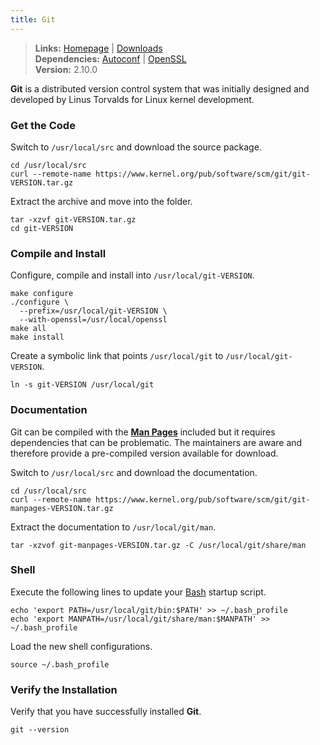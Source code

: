 ```yaml
---
title: Git
---
```


> **Links:** [Homepage](http://git-scm.com/) | [Downloads](http://git-scm.com/download)  
> **Dependencies:** [Autoconf](/autoconf/) | [OpenSSL](/openssl/)  
> **Version:** <span id="version">2.10.0</span>

**Git** is a distributed version control system that was initially designed and developed by Linus Torvalds for Linux kernel development.


### Get the Code

Switch to `/usr/local/src` and download the source package.

	cd /usr/local/src
	curl --remote-name https://www.kernel.org/pub/software/scm/git/git-VERSION.tar.gz

Extract the archive and move into the folder.

	tar -xzvf git-VERSION.tar.gz
	cd git-VERSION


### Compile and Install

Configure, compile and install into `/usr/local/git-VERSION`.

	make configure
	./configure \
	  --prefix=/usr/local/git-VERSION \
	  --with-openssl=/usr/local/openssl
	make all
	make install

Create a symbolic link that points `/usr/local/git` to `/usr/local/git-VERSION`.

	ln -s git-VERSION /usr/local/git


### Documentation

Git can be compiled with the **[Man Pages](http://en.wikipedia.org/wiki/Man_page)** included but it requires dependencies that can be problematic. The maintainers are aware and therefore provide a pre-compiled version available for download.

Switch to `/usr/local/src` and download the documentation.

	cd /usr/local/src
	curl --remote-name https://www.kernel.org/pub/software/scm/git/git-manpages-VERSION.tar.gz

Extract the documentation to `/usr/local/git/man`.

	tar -xzvof git-manpages-VERSION.tar.gz -C /usr/local/git/share/man


### Shell

Execute the following lines to update your [Bash](http://en.wikipedia.org/wiki/Bash_%28Unix_shell%29) startup script.

	echo 'export PATH=/usr/local/git/bin:$PATH' >> ~/.bash_profile
	echo 'export MANPATH=/usr/local/git/share/man:$MANPATH' >> ~/.bash_profile

Load the new shell configurations.

	source ~/.bash_profile


### Verify the Installation

Verify that you have successfully installed **Git**.

	git --version
